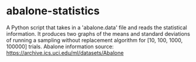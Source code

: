# abalone-statistics

A Python script that takes in a 'abalone.data' file and reads the statistical information.
It produces two graphs of the means and standard deviations of running a sampling without replacement algorithm for [10, 100, 1000, 100000] trials.
Abalone information source: https://archive.ics.uci.edu/ml/datasets/Abalone
